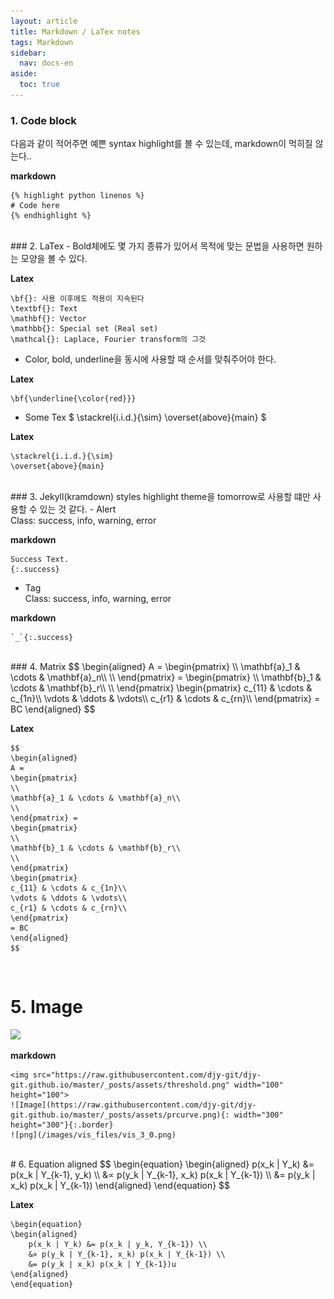 ```yaml
---
layout: article
title: Markdown / LaTex notes
tags: Markdown
sidebar:
  nav: docs-en
aside:
  toc: true
---
```


### 1. Code block
다음과 같이 적어주면 예쁜 syntax highlight를 볼 수 있는데, markdown이 먹히질 않는다..

**markdown**

    {% highlight python linenos %}
    # Code here
    {% endhighlight %}

<br>
### 2. LaTex
- Bold체에도 몇 가지 종류가 있어서 목적에 맞는 문법을 사용하면 원하는 모양을 볼 수 있다.

**Latex**

    \bf{}: 사용 이후에도 적용이 지속된다
    \textbf{}: Text
    \mathbf{}: Vector
    \mathbb{}: Special set (Real set)
    \mathcal{}: Laplace, Fourier transform의 그것

- Color, bold, underline을 동시에 사용할 때 순서를 맞춰주어야 한다.

**Latex**

    \bf{\underline{\color{red}}}

- Some Tex
$ \stackrel{i.i.d.}{\sim} \overset{above}{main} $

**Latex**

    \stackrel{i.i.d.}{\sim}
    \overset{above}{main}


<br>
### 3. Jekyll(kramdown) styles
highlight theme을 tomorrow로 사용할 떄만 사용할 수 있는 것 같다.
- Alert
<br>Class: success, info, warning, error

**markdown**

    Success Text.
    {:.success}

- Tag
<br>Class: success, info, warning, error

**markdown**

    `_`{:.success}

<br>
### 4. Matrix
$$
\begin{aligned}
A =
\begin{pmatrix}
\\
\mathbf{a}_1 & \cdots & \mathbf{a}_n\\
\\
\end{pmatrix} =
\begin{pmatrix}
\\
\mathbf{b}_1 & \cdots & \mathbf{b}_r\\
\\
\end{pmatrix}
\begin{pmatrix}
c_{11} & \cdots & c_{1n}\\
\vdots & \ddots & \vdots\\
c_{r1} & \cdots & c_{rn}\\
\end{pmatrix}
= BC
\end{aligned}
$$

**Latex**

    $$
    \begin{aligned}
    A =
    \begin{pmatrix}
    \\
    \mathbf{a}_1 & \cdots & \mathbf{a}_n\\
    \\
    \end{pmatrix} =
    \begin{pmatrix}
    \\
    \mathbf{b}_1 & \cdots & \mathbf{b}_r\\
    \\
    \end{pmatrix}
    \begin{pmatrix}
    c_{11} & \cdots & c_{1n}\\
    \vdots & \ddots & \vdots\\
    c_{r1} & \cdots & c_{rn}\\
    \end{pmatrix}
    = BC
    \end{aligned}
    $$
<br>

# 5. Image
<img src="https://raw.githubusercontent.com/djy-git/djy-git.github.io/master/_posts/assets/threshold.png">

**markdown**

    <img src="https://raw.githubusercontent.com/djy-git/djy-git.github.io/master/_posts/assets/threshold.png" width="100" height="100">
    ![Image](https://raw.githubusercontent.com/djy-git/djy-git.github.io/master/_posts/assets/prcurve.png){: width="300" height="300"}{:.border}
    ![png](/images/vis_files/vis_3_0.png)

<br>
# 6. Equation aligned
$$
\begin{equation}
\begin{aligned}
    p(x_k | Y_k) &= p(x_k | Y_{k-1}, y_k) \\
    &∝ p(y_k | Y_{k-1}, x_k) p(x_k | Y_{k-1}) \\
    &= p(y_k | x_k) p(x_k | Y_{k-1})
\end{aligned}
\end{equation}
$$

**Latex**

    \begin{equation}
    \begin{aligned}
        p(x_k | Y_k) &= p(x_k | y_k, Y_{k-1}) \\
        &∝ p(y_k | Y_{k-1}, x_k) p(x_k | Y_{k-1}) \\
        &= p(y_k | x_k) p(x_k | Y_{k-1})u
    \end{aligned}
    \end{equation}
